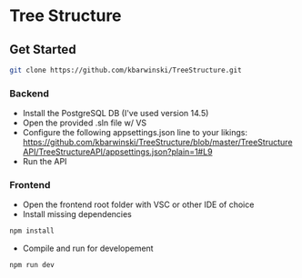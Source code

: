 # Tree Structure
## Get Started
```sh
git clone https://github.com/kbarwinski/TreeStructure.git
```
### Backend
* Install the PostgreSQL DB (I've used version 14.5)
* Open the provided .sln file w/ VS 
* Configure the following appsettings.json line to your likings:
https://github.com/kbarwinski/TreeStructure/blob/master/TreeStructureAPI/TreeStructureAPI/appsettings.json?plain=1#L9
* Run the API
### Frontend
* Open the frontend root folder with VSC or other IDE of choice
* Install missing dependencies
```sh
npm install
```
* Compile and run for developement
```sh
npm run dev
```